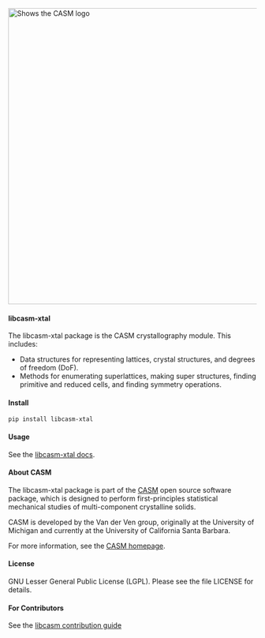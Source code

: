 <img alt="Shows the CASM logo" src="https://raw.githubusercontent.com/prisms-center/CASMcode_global/main/python/doc/_static/logo.svg" width="600" />

#### libcasm-xtal

The libcasm-xtal package is the CASM crystallography module. This includes:

- Data structures for representing lattices, crystal structures, and
  degrees of freedom (DoF).
- Methods for enumerating superlattices, making super structures, finding primitive and reduced cells, and finding symmetry operations.


#### Install

    pip install libcasm-xtal


#### Usage

See the [libcasm-xtal docs](https://prisms-center.github.io/CASMcode_pydocs/libcasm/xtal/2.0/html/index.html).


#### About CASM

The libcasm-xtal package is part of the [CASM](https://prisms-center.github.io/CASMcode_docs/) open source software package, which is designed to perform first-principles statistical mechanical studies of multi-component crystalline solids.

CASM is developed by the Van der Ven group, originally at the University of Michigan and currently at the University of California Santa Barbara.

For more information, see the [CASM homepage](https://prisms-center.github.io/CASMcode_docs/).


#### License

GNU Lesser General Public License (LGPL). Please see the file LICENSE for details.


#### For Contributors

See the [libcasm contribution guide](https://prisms-center.github.io/CASMcode_docs/pages/contributing_to_libcasm_packages/)
